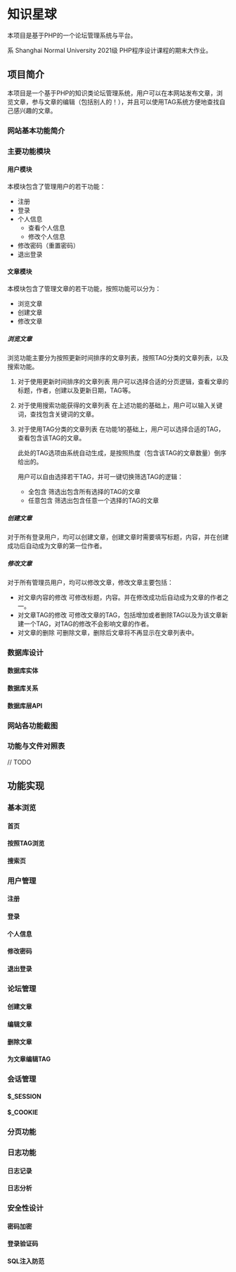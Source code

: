 # 知识星球

本项目是基于PHP的一个论坛管理系统与平台。

系 Shanghai Normal University 2021级 PHP程序设计课程的期末大作业。

## 项目简介

本项目是一个基于PHP的知识类论坛管理系统，用户可以在本网站发布文章，浏览文章，参与文章的编辑（包括别人的！），并且可以使用TAG系统方便地查找自己感兴趣的文章。

### 网站基本功能简介

### 主要功能模块

#### 用户模块

本模块包含了管理用户的若干功能：

- 注册
- 登录
- 个人信息
  - 查看个人信息
  - 修改个人信息
- 修改密码（重置密码）
- 退出登录

#### 文章模块

本模块包含了管理文章的若干功能，按照功能可以分为：

- 浏览文章
- 创建文章
- 修改文章

##### 浏览文章

浏览功能主要分为按照更新时间排序的文章列表，按照TAG分类的文章列表，以及搜索功能。

1. 对于使用更新时间排序的文章列表
    用户可以选择合适的分页逻辑，查看文章的标题，作者，创建以及更新日期，TAG等。
2. 对于使用搜索功能获得的文章列表
   在上述功能的基础上，用户可以输入关键词，查找包含关键词的文章。
3. 对于使用TAG分类的文章列表
    在功能1的基础上，用户可以选择合适的TAG，查看包含该TAG的文章。

    此处的TAG选项由系统自动生成，是按照热度（包含该TAG的文章数量）倒序给出的。

    用户可以自由选择若干TAG，并可一键切换筛选TAG的逻辑：
    
    - 全包含
        筛选出包含所有选择的TAG的文章
    - 任意包含
        筛选出包含任意一个选择的TAG的文章

##### 创建文章

对于所有登录用户，均可以创建文章，创建文章时需要填写标题，内容，并在创建成功后自动成为文章的第一位作者。

##### 修改文章

对于所有管理员用户，均可以修改文章，修改文章主要包括：

- 对文章内容的修改
    可修改标题，内容。并在修改成功后自动成为文章的作者之一。
- 对文章TAG的修改
    可修改文章的TAG，包括增加或者删除TAG以及为该文章新建一个TAG，对TAG的修改不会影响文章的作者。
- 对文章的删除
    可删除文章，删除后文章将不再显示在文章列表中。

### 数据库设计

#### 数据库实体

#### 数据库关系

#### 数据库层API

### 网站各功能截图

### 功能与文件对照表

// TODO

## 功能实现

### 基本浏览

#### 首页

#### 按照TAG浏览

#### 搜索页

### 用户管理

#### 注册

#### 登录

#### 个人信息

#### 修改密码

#### 退出登录

### 论坛管理

#### 创建文章

#### 编辑文章

#### 删除文章

#### 为文章编辑TAG

### 会话管理

#### $_SESSION

#### $_COOKIE

### 分页功能

### 日志功能

#### 日志记录

#### 日志分析

### 安全性设计

#### 密码加密

#### 登录验证码

#### SQL注入防范